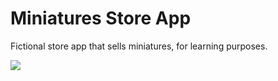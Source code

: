 # Miniatures Store App  

Fictional store app that sells miniatures, for learning purposes.  

![](/readme-images/store-front.png)  
